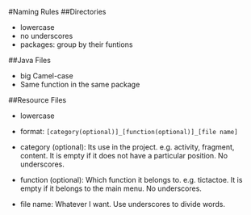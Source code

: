 #Naming Rules
##Directories
- lowercase
- no underscores
- packages: group by their funtions

##Java Files
- big Camel-case
- Same function in the same package

##Resource Files
- lowercase
- format: 
```[category(optional)]_[function(optional)]_[file name]```

 - category (optional): Its use in the project. e.g. activity, fragment, content. It is empty if it does not have a particular position. No underscores.
 - function (optional): Which function it belongs to. e.g. tictactoe. It is empty if it belongs to the main menu. No underscores.
 - file name: Whatever I want. Use underscores to divide words.